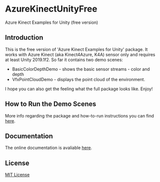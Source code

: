 # AzureKinectUnityFree
Azure Kinect Examples for Unity (free version)

## Introduction

This is the free version of 'Azure Kinect Examples for Unity' package. It works with Azure Kinect (aka Kinect4Azure, K4A) sensor only and requires at least Unity 2019.1f2. 
So far it contains two demo scenes:
* BasicColorDepthDemo - shows the basic sensor streams - color and depth
* VfxPointCloudDemo - displays the point cloud of the environment.

I hope you can also get the feeling what the full package looks like. Enjoy!

## How to Run the Demo Scenes

More info regarding the package and how-to-run instructions you can find [here](https://rfilkov.com/2019/07/24/azure-kinect-examples-for-unity/).

## Documentation

The online documentation is avaliable [here](https://ratemt.com/k4adocs/).

## License

[MIT License](LICENSE)

